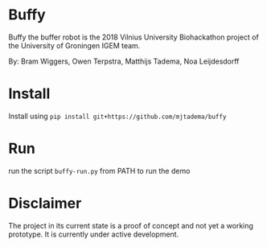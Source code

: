 # Buffy

Buffy the buffer robot is the 2018 Vilnius University Biohackathon project of the University of Groningen IGEM team.

By: Bram Wiggers, Owen Terpstra, Matthijs Tadema, Noa Leijdesdorff 

# Install
Install using `pip install git+https://github.com/mjtadema/buffy`

# Run
run the script `buffy-run.py` from PATH to run the demo 

# Disclaimer
The project in its current state is a proof of concept and not yet a working prototype.
It is currently under active development.
